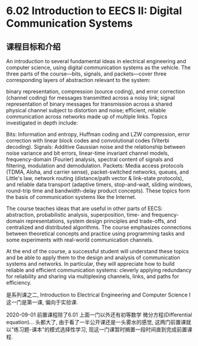 # 6.02 Introduction to EECS II: Digital Communication Systems

## 课程目标和介绍

An introduction to several fundamental ideas in electrical engineering and computer science, using digital communication systems as the vehicle. The three parts of the course—bits, signals, and packets—cover three corresponding layers of abstraction relevant to the system:

binary representation, compression (source coding), and error correction (channel coding) for messages transmitted across a noisy link;
signal representation of binary messages for transmission across a shared physical channel subject to distortion and noise;
efficient, reliable communication across networks made up of multiple links.
Topics investigated in depth include:

Bits: Information and entropy, Huffman coding and LZW compression, error correction with linear block codes and convolutional codes (Viterbi decoding).
Signals: Additive Gaussian noise and the relationship between noise variance and bit errors, linear-time invariant channel models, frequency-domain (Fourier) analysis, spectral content of signals and filtering, modulation and demodulation.
Packets: Media access protocols (TDMA, Aloha, and carrier sense), packet-switched networks, queues, and Little's law, network routing (distance/path vector & link-state protocols), and reliable data transport (adaptive timers, stop-and-wait, sliding windows, round-trip time and bandwidth-delay product concepts).
These topics form the basis of communication systems like the Internet.

The course teaches ideas that are useful in other parts of EECS: abstraction, probabilistic analysis, superposition, time- and frequency-domain representations, system design principles and trade-offs, and centralized and distributed algorithms. The course emphasizes connections between theoretical concepts and practice using programming tasks and some experiments with real-world communication channels.

At the end of the course, a successful student will understand these topics and be able to apply them to the design and analysis of communication systems and networks. In particular, they will appreciate how to build reliable and efficient communication systems: cleverly applying redundancy for reliability and sharing via multiplexing channels, links, and paths for efficiency.

是系列课之二, Introduction to Electrical Engineering and Computer Science I 这一门是第一课, 偏向于实验课.

2020-09-01 前置课程除了6.01 上面一门以外还有初等数学 微分方程(Differential equation)... 头都大了, 由于看了一半公开课还是一头雾水的感觉, 这两门前置课就以"练习题-课本"的模式选择性学习, 现这一门课暂时搁置一段时间直到完成前置课程.